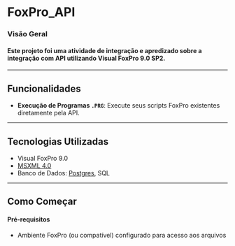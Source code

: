 # FoxPro_API
### Visão Geral
#### Este projeto foi uma atividade de integração e apredizado sobre a integração com API utilizando Visual FoxPro 9.0 SP2.
---
## Funcionalidades
* **Execução de Programas `.PRG`**: Execute seus scripts FoxPro existentes diretamente pela API.
---
## Tecnologias Utilizadas

* Visual FoxPro 9.0 
* [MSXML 4.0](https://support.microsoft.com/pt-br/topic/ms06-071-atualiza%C3%A7%C3%A3o-de-seguran%C3%A7a-para-o-microsoft-xml-core-services-4-0-134d3572-d605-89e8-d967-45327a1f846a)
* Banco de Dados: [Postgres](https://www.postgresql.org/download/), SQL

---
## Como Começar
#### Pré-requisitos
* Ambiente FoxPro (ou compatível) configurado para acesso aos arquivos

